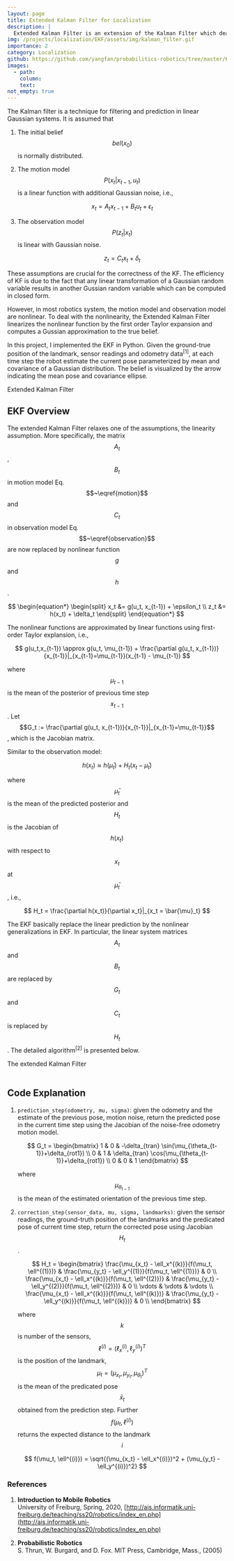 ```yaml
---
layout: page
title: Extended Kalman Filter for Localization 
description: |
  Extended Kalman Filter is an extension of the Kalman Filter which deals with the nonlinearities in the motion and observation model.This project implement a complete extended Kalman Filter using Python.
img: /projects/localization/EKF/assets/img/kalman_filter.gif
importance: 2
category: Localization 
github: https://github.com/yangfan/probabilitics-robotics/tree/master/Kalman_filter
images:
  - path: 
    column: 
    text: 
not_empty: true
---
```


The Kalman filter is a technique for filtering and prediction in linear Gaussian systems. It is assumed that

1. The initial belief 
   $$bel(x_0)$$ is normally distributed.

2. The motion model 
   $$P(x_t|x_{t-1}, u_t)$$ is a linear function with additional Gaussian noise, i.e.,

    $$
    \begin{equation}\label{motion}
        x_t = A_t x_{t-1} + B_t u_t + \epsilon_t
    \end{equation}
    $$

3. The observation model 
   $$P(z_t|x_t)$$ is linear with Gaussian noise.

    $$
    \begin{equation}\label{observation}
        z_t = C_t x_{t} + \delta_t
    \end{equation}
    $$

These assumptions are crucial for the correctness of the KF. The efficiency of KF is due to the fact that any linear transformation of a Gaussian random variable results in another Gussian random variable which can be computed in closed form.

However, in most robotics system, the motion model and observation model are nonlinear. To deal with the nonlinearity, the Extended Kalman Filter linearizes the nonlinear function by the first order Taylor expansion and computes a Gussian approximation to the true belief. 

In this project, I implemented the EKF in Python. Given the ground-true position of the landmark, sensor readings and odometry data<sup>[1]</sup>, at each time step the robot estimate the current pose parameterized by mean and covariance of a Gaussian distribution. The belief is visualized by the arrow indicating the mean pose and covariance ellipse.
  <div class="row justify-content-center">
      <div class="col">
        <div class="w-50 mx-auto" style="background-color: white;">
            <img class="img-fluid" src="{{ 'projects/localization/EKF/assets/img/kalman_filter.gif' | relative_url }}" alt=""/>
        </div>
      </div>
  </div>
  <div class="caption">
  Extended Kalman Filter
  </div>

## EKF Overview

The extended Kalman Filter relaxes one of the assumptions, the linearity assumption. More specifically, the matrix $$A_t$$, $$B_t$$ in motion model Eq.$$~\eqref{motion}$$ and $$C_t$$ in observation model Eq.$$~\eqref{observation}$$ are now replaced by nonlinear function $$g$$ and $$h$$. 

$$
\begin{equation*}
\begin{split}
x_t &= g(u_t, x_{t-1}) + \epsilon_t \\
z_t &= h(x_t) + \delta_t
\end{split}
\end{equation*}
$$

The nonlinear functions are approximated by linear functions using first-order Taylor explansion, i.e.,

$$
g(u_t,x_{t-1}) \approx g(u_t, \mu_{t-1}) + \frac{\partial g(u_t, x_{t-1})}{x_{t-1}}|_{x_{t-1}=\mu_{t-1}}(x_{t-1} - \mu_{t-1})
$$

where $$\mu_{t-1}$$ is the mean of the posterior of previous time step $$x_{t-1}$$. Let
$$G_t := \frac{\partial g(u_t, x_{t-1})}{x_{t-1}}|_{x_{t-1}=\mu_{t-1}}$$, which is the Jacobian matrix.

Similar to the observation model:

$$
h(x_t) \approx h(\bar{\mu}_t) + H_t (x_t - \bar{\mu}_t)
$$

where $$\bar{\mu}_t$$ is the mean of the predicted posterior and $$H_t$$ is the Jacobian of $$h(x_t)$$ with respect to $$x_t$$ at $$\bar{\mu}_{t}$$, i.e.,

$$
H_t = \frac{\partial h(x_t)}{\partial x_t}|_{x_t = \bar{\mu}_t}
$$

The EKF basically replace the linear prediction by the nonlinear generalizations in EKF. In particular, the linear system matrices $$A_t$$ and $$B_t$$ are replaced by $$G_t$$ and $$C_t$$ is replaced by $$H_t$$. The detailed algorithm<sup>[2]</sup> is presented below.

<div class="row justify-content-center">
    <div class="col">
        <div class="w-50 mx-auto" style="background-color: white;">
            <img class="img-fluid" src="{{ 'projects/localization/EKF/assets/img/extended-kalman-filter.png' | relative_url }}" alt=""/>
        </div>
    </div>
</div>
<div class="caption">
The extended Kalman Filter
</div>
<br/>

## Code Explanation

1. `prediction_step(odometry, mu, sigma)`: given the odometry and the estimate of the previous pose, motion noise, return the predicted pose in the current time step using the Jacobian of the noise-free odometry motion model. 

    $$
    G_t = 
    \begin{bmatrix}
        1 & 0 & -\delta_{tran} \sin(\mu_{\theta_{t-1}}+\delta_{rot1}) \\
        0 & 1 & \delta_{tran} \cos(\mu_{\theta_{t-1}}+\delta_{rot1})  \\
        0 & 0 & 1 
    \end{bmatrix}
    $$  

    where $$\mu_{\theta_{t-1}}$$ is the mean of the estimated orientation of the previous time step. 

2. `correction_step(sensor_data, mu, sigma, landmarks)`: given the sensor readings, the ground-truth position of the landmarks and the predicated pose of current time step, return the corrected pose using Jacobian $$H_t$$.

    $$
    H_t = 
    \begin{bmatrix}
        \frac{\mu_{x_t} - \ell_x^{(k)}}{f(\mu_t, \ell^{(1)})} & \frac{\mu_{y_t} - \ell_y^{(1)}}{f(\mu_t, \ell^{(1)})} & 0 \\
        \frac{\mu_{x_t} - \ell_x^{(k)}}{f(\mu_t, \ell^{(2)})} & \frac{\mu_{y_t} - \ell_y^{(2)}}{f(\mu_t, \ell^{(2)})} & 0 \\
        \vdots & \vdots & \vdots  \\
        \frac{\mu_{x_t} - \ell_x^{(k)}}{f(\mu_t, \ell^{(k)})} & \frac{\mu_{y_t} - \ell_y^{(k)}}{f(\mu_t, \ell^{(k)})} & 0 \\
    \end{bmatrix}
    $$  

    where $$k$$ is number of the sensors, $$\ell^{(i)} = (\ell_x^{(i)}, \ell_y^{(i)})^{T}$$ is the position of the landmark, $$\mu_t = (\mu_{x_t}, \mu_{y_t}, \mu_{\theta_t})^T$$ is the mean of the predicated pose $$\bar{x}_t$$ obtained from the prediction step. Further $$f(\mu_t, \ell^{(i)})$$ returns the expected distance to the landmark $$i$$

    $$
    f(\mu_t, \ell^{(i)}) = \sqrt{(\mu_{x_t} - \ell_x^{(i)})^2 + (\mu_{y_t} - \ell_y^{(i)})^2}
    $$

### References

1. **Introduction to Mobile Robotics**  
   University of Freiburg, Spring, 2020, [http://ais.informatik.uni-freiburg.de/teaching/ss20/robotics/index_en.php](http://ais.informatik.uni-freiburg.de/teaching/ss20/robotics/index_en.php)

2. **Probabilistic Robotics**  
   S. Thrun, W. Burgard, and D. Fox. MIT Press, Cambridge, Mass., (2005)
